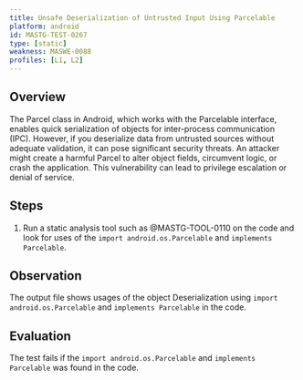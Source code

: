 ```yaml
---
title: Unsafe Deserialization of Untrusted Input Using Parcelable
platform: android
id: MASTG-TEST-0267
type: [static]
weakness: MASWE-0088
profiles: [L1, L2]
---
```


## Overview

The Parcel class in Android, which works with the Parcelable interface, enables quick serialization of objects for inter-process communication (IPC). However, if you deserialize data from untrusted sources without adequate validation, it can pose significant security threats. An attacker might create a harmful Parcel to alter object fields, circumvent logic, or crash the application. This vulnerability can lead to privilege escalation or denial of service.

## Steps

1. Run a static analysis tool such as @MASTG-TOOL-0110 on the code and look for uses of the `import android.os.Parcelable` and `implements Parcelable`.

## Observation

The output file shows usages of the object Deserialization using `import android.os.Parcelable` and `implements Parcelable` in the code.

## Evaluation

The test fails if the `import android.os.Parcelable` and `implements Parcelable` was found in the code.
